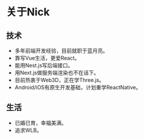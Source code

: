 
# 关于Nick
## 技术
* 多年前端开发经验，目前就职于蓝月亮。
* 靠写Vue生活，更爱React。
* 能用Nest.js写后端接口。
* 用Next.js做服务端渲染也不在话下。
* 目前热衷于Web3D，正在学Three.js。
* Android/iOS有原生开发基础，计划重学ReactNative。 

## 生活
* 已婚已育，幸福美满。
* 追求WLB。
